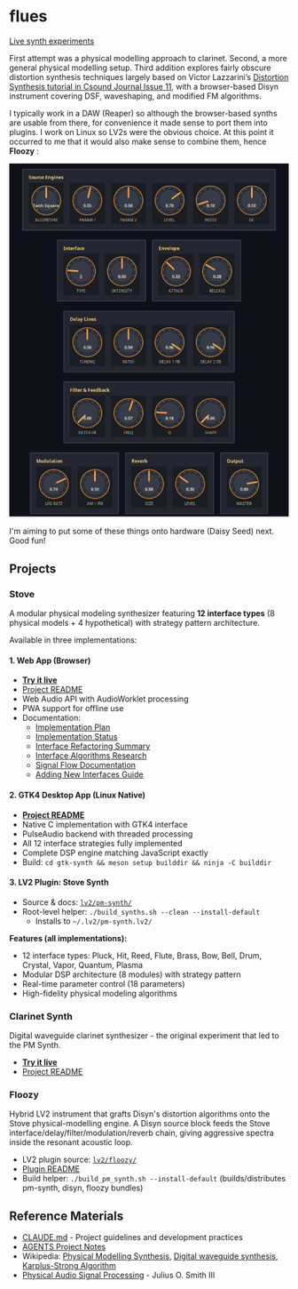 # flues

[Live synth experiments](https://danja.github.io/flues/)

First attempt was a physical modelling approach to clarinet. Second, a more general physical modelling setup. Third addition explores fairly obscure distortion synthesis techniques largely based on Victor Lazzarini’s [Distortion Synthesis tutorial in Csound Journal Issue 11](https://csoundjournal.com/issue11/distortionSynthesis.html), with a browser-based Disyn instrument covering DSF, waveshaping, and modified FM algorithms.

I typically work in a DAW (Reaper) so although the browser-based synths are usable from there, for convenience it made sense to port them into plugins. I work on Linux so LV2s were the obvious choice. At this point it occurred to me that it would also make sense to combine them, hence **Floozy** :

![Floozy screenshot](docs/images/floozy-plugin.png)

I'm aiming to put some of these things onto hardware (Daisy Seed) next. Good fun!

## Projects

### Stove
A modular physical modeling synthesizer featuring **12 interface types** (8 physical models + 4 hypothetical) with strategy pattern architecture.

Available in three implementations:

#### 1. Web App (Browser)
* **[Try it live](https://danja.github.io/flues/pm-synth/)**
* [Project README](experiments/pm-synth/README.md)
* Web Audio API with AudioWorklet processing
* PWA support for offline use
* Documentation:
  * [Implementation Plan](experiments/pm-synth/docs/PLAN.md)
  * [Implementation Status](experiments/pm-synth/docs/IMPLEMENTATION_STATUS.md)
  * [Interface Refactoring Summary](docs/interface-refactoring-summary.md)
  * [Interface Algorithms Research](docs/interface-algorithms-research.md)
  * [Signal Flow Documentation](docs/interface-signal-flow.md)
  * [Adding New Interfaces Guide](docs/adding-new-interface-guide.md)

#### 2. GTK4 Desktop App (Linux Native)
* **[Project README](gtk-synth/README.md)**
* Native C implementation with GTK4 interface
* PulseAudio backend with threaded processing
* All 12 interface strategies fully implemented
* Complete DSP engine matching JavaScript exactly
* Build: `cd gtk-synth && meson setup builddir && ninja -C builddir`

#### 3. LV2 Plugin: Stove Synth
* Source & docs: [`lv2/pm-synth/`](lv2/pm-synth)
* Root-level helper: `./build_synths.sh --clean --install-default`
  - Installs to `~/.lv2/pm-synth.lv2/`

**Features (all implementations):**
- 12 interface types: Pluck, Hit, Reed, Flute, Brass, Bow, Bell, Drum, Crystal, Vapor, Quantum, Plasma
- Modular DSP architecture (8 modules) with strategy pattern
- Real-time parameter control (18 parameters)
- High-fidelity physical modeling algorithms

### Clarinet Synth
Digital waveguide clarinet synthesizer - the original experiment that led to the PM Synth.

* **[Try it live](https://danja.github.io/flues/clarinet-synth/)**
* [Project README](experiments/clarinet-synth/README.md)

### Floozy
Hybrid LV2 instrument that grafts Disyn's distortion algorithms onto the Stove physical-modelling engine. A Disyn source block feeds the Stove interface/delay/filter/modulation/reverb chain, giving aggressive spectra inside the resonant acoustic loop.

* LV2 plugin source: [`lv2/floozy/`](lv2/floozy)
* [Plugin README](lv2/floozy/README.md)
* Build helper: `./build_pm_synth.sh --install-default` (builds/distributes pm-synth, disyn, floozy bundles)

## Reference Materials
* [CLAUDE.md](CLAUDE.md) - Project guidelines and development practices
* [AGENTS Project Notes](AGENTS.md)
* Wikipedia: [Physical Modelling Synthesis](https://en.wikipedia.org/wiki/Physical_modelling_synthesis), [Digital waveguide synthesis](https://en.wikipedia.org/wiki/Digital_waveguide_synthesis), [Karplus-Strong Algorithm](https://en.wikipedia.org/wiki/Karplus%E2%80%93Strong_string_synthesis)
* [Physical Audio Signal Processing](http://ccrma.stanford.edu/~jos/pasp/) - Julius O. Smith III
